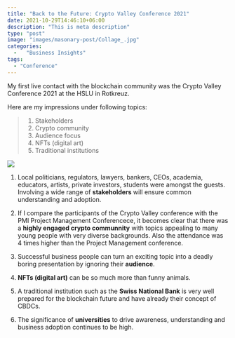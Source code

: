 ```yaml
---
title: "Back to the Future: Crypto Valley Conference 2021"
date: 2021-10-29T14:46:10+06:00
description: "This is meta description"
type: "post"
image: "images/masonary-post/Collage_.jpg"
categories: 
  -   "Business Insights"
tags:
  - "Conference"
---
```


My first live contact with the blockchain community was the Crypto Valley Conference 2021 at the HSLU in Rotkreuz. 








Here are my impressions under following topics:


> 1. Stakeholders
> 2. Crypto community
> 3. Audience focus 
> 4. NFTs (digital art) 
> 5. Traditional institutions 


![](../images/post-img.jpg)

1. Local politicians, regulators, lawyers, bankers, CEOs, academia, educators, artists, private investors, students were amongst the guests. Involving a wide range of **stakeholders** will ensure common understanding and adoption.   

2. If I compare the participants of the Crypto Valley conference with the PMI Project Management Conferencece, it becomes clear that there was a **highly engaged crypto communnity** with topics appealing to many young people with very diverse backgrounds. Also the attendance was 4 times higher than the Project Management conference. 

3. Successful business people can turn an exciting topic into a deadly boring presentation by ignoring their **audience**.  

4. **NFTs (digital art)** can be so much more than funny animals.

5. A traditional institution such as the **Swiss National Bank** is very well prepared for the blockchain future and have already their concept of CBDCs. 

6. The significance of **universities** to drive awareness, understanding and business adoption continues to be high. 



